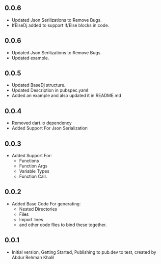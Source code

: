 ## 0.0.6

- Updated Json Serilizations to Remove Bugs.
- IfElseDj added to support If/Else blocks in code.

## 0.0.6

- Updated Json Serilizations to Remove Bugs.
- Updated example.

## 0.0.5

- Updated BaseDj structure.
- Updated Description in pubspec.yaml
- Added an example and also updated it in README.md

## 0.0.4

- Removed dart.io dependency
- Added Support For Json Serialization

## 0.0.3

- Added Support For:
  - Functions
  - Function Args
  - Variable Types
  - Function Call.

## 0.0.2

- Added Base Code For generating:
  - Nested Directories
  - Files
  - Import lines
  - and other code flies to bind these together.

## 0.0.1

- Initial version, Getting Started, Publishing to pub.dev to test, created by Abdur Rehman Khalil
